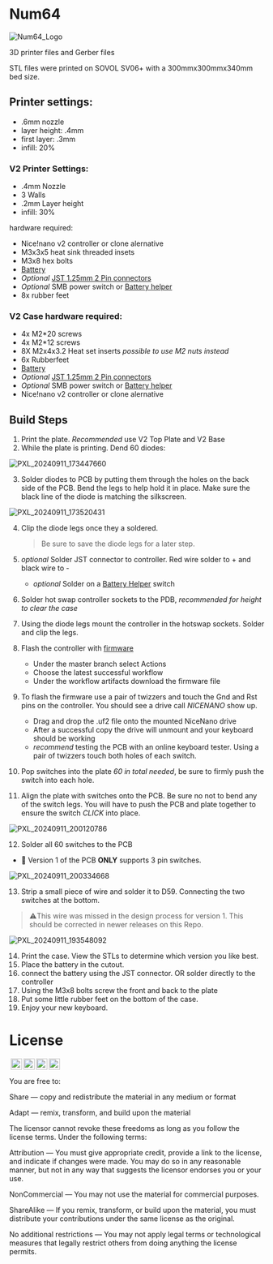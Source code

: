 # Num64
![Num64_Logo](https://github.com/user-attachments/assets/c10de669-2bbc-4003-90f6-a164e7adf4be)

3D printer files and Gerber files

STL files were printed on SOVOL SV06+ with a 300mmx300mmx340mm bed size. 

## Printer settings:
- .6mm nozzle
- layer height: .4mm
- first layer: .3mm
- infill: 20%

### V2 Printer Settings:
- .4mm Nozzle
- 3 Walls
- .2mm Layer height
- infill: 30%

hardware required:
- Nice!nano v2 controller or clone alernative
- M3x3x5 heat sink threaded insets
- M3x8 hex bolts
- [Battery](https://a.co/d/9JyL29i)
- *Optional* [JST 1.25mm 2 Pin connectors](https://a.co/d/bhRtTt9)
- *Optional* SMB power switch or [Battery helper](https://www.boardsource.xyz/products/Battery-Helper)
- 8x rubber feet

### V2 Case hardware required:
- 4x M2*20 screws
- 4x M2*12 screws
- 8X M2x4x3.2 Heat set inserts *possible to use M2 nuts instead*
- 6x Rubberfeet
- [Battery](https://a.co/d/9JyL29i)
- *Optional* [JST 1.25mm 2 Pin connectors](https://a.co/d/bhRtTt9)
- *Optional* SMB power switch or [Battery helper](https://www.boardsource.xyz/products/Battery-Helper)
- Nice!nano v2 controller or clone alernative

## Build Steps

1. Print the plate. *Recommended* use V2 Top Plate and V2 Base
2. While the plate is printing. Dend 60 diodes:

![PXL_20240911_173447660](https://github.com/user-attachments/assets/980fea1f-aa7f-4726-8849-31ba3a4a1f1c)

3. Solder diodes to PCB by putting them through the holes on the back side of the PCB. Bend the legs to help hold it in place. Make sure the black line of the diode is matching the silkscreen.

![PXL_20240911_173520431](https://github.com/user-attachments/assets/396bf678-e249-4caa-93b7-3801f9708c5f)

4. Clip the diode legs once they a soldered.
   >Be sure to save the diode legs for a later step.
   
5. *optional* Solder JST connector to controller. Red wire solder to + and black wire to -
      - *optional* Solder on a [Battery Helper](https://boardsource.xyz/products/battery-helper?_pos=1&_sid=83d434f6d&_ss=r) switch 
6. Solder hot swap controller sockets to the PDB, *recommended for height to clear the case*
7. Using the diode legs mount the controller in the hotswap sockets. Solder and clip the legs.
8. Flash the controller with [firmware](https://github.com/Glitch860/zmk-config-num64)
   - Under the master branch select Actions
   - Choose the latest successful workflow
   - Under the workflow artifacts download the firmware file
9. To flash the firmware use a pair of twizzers and touch the Gnd and Rst pins on the controller. You should see a drive call *NICENANO* show up.
    - Drag and drop the .uf2 file onto the mounted NiceNano drive
    - After a successful copy the drive will unmount and your keyboard should be working
    - *recommend* testing the PCB with an online keyboard tester. Using a pair of twizzers touch both holes of each switch.
10. Pop switches into the plate *60 in total needed*, be sure to firmly push the switch into each hole.
11. Align the plate with switches onto the PCB. Be sure no not to bend any of the switch legs. You will have to push the PCB and plate together to ensure the switch *CLICK* into place.

![PXL_20240911_200120786](https://github.com/user-attachments/assets/3972fcc5-d4da-48dd-915a-293151151fb9)
   
12. Solder all 60 switches to the PCB
  - :memo: Version 1 of the PCB **ONLY** supports 3 pin switches.

![PXL_20240911_200334668](https://github.com/user-attachments/assets/af46c8ae-d17c-41e7-b5e1-54b6190abc4f)

13. Strip a small piece of wire and solder it to D59. Connecting the two switches at the bottom.
   >⚠️This wire was missed in the design process for version 1. This should be corrected in newer releases on this Repo.

![PXL_20240911_193548092](https://github.com/user-attachments/assets/c8f28440-cd71-4596-b944-d5c0aa268091)

14. Print the case. View the STLs to determine which version you like best. 
15. Place the battery in the cutout.
16. connect the battery using the JST connector. OR solder directly to the controller
17. Using the M3x8 bolts screw the front and back to the plate
18. Put some little rubber feet on the bottom of the case.
19. Enjoy your new keyboard.

# License

<img style="height:22px!important;margin-left:3px;vertical-align:text-bottom;" src="https://mirrors.creativecommons.org/presskit/icons/cc.svg?ref=chooser-v1"><img style="height:22px!important;margin-left:3px;vertical-align:text-bottom;" src="https://mirrors.creativecommons.org/presskit/icons/by.svg?ref=chooser-v1"><img style="height:22px!important;margin-left:3px;vertical-align:text-bottom;" src="https://mirrors.creativecommons.org/presskit/icons/nc.svg?ref=chooser-v1"><img style="height:22px!important;margin-left:3px;vertical-align:text-bottom;" src="https://mirrors.creativecommons.org/presskit/icons/sa.svg?ref=chooser-v1"></a></p>

You are free to:

Share — copy and redistribute the material in any medium or format

Adapt — remix, transform, and build upon the material

The licensor cannot revoke these freedoms as long as you follow the license terms.
Under the following terms:

Attribution — You must give appropriate credit, provide a link to the license, and indicate if changes were made. You may do so in any reasonable manner, but not in any way that suggests the licensor endorses you or your use.

NonCommercial — You may not use the material for commercial purposes.

ShareAlike — If you remix, transform, or build upon the material, you must distribute your contributions under the same license as the original.

No additional restrictions — You may not apply legal terms or technological measures that legally restrict others from doing anything the license permits.
